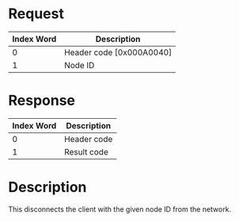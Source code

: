 # Request

| Index Word | Description                |
|------------|----------------------------|
| 0          | Header code \[0x000A0040\] |
| 1          | Node ID                    |

# Response

| Index Word | Description |
|------------|-------------|
| 0          | Header code |
| 1          | Result code |

# Description

This disconnects the client with the given node ID from the network.
